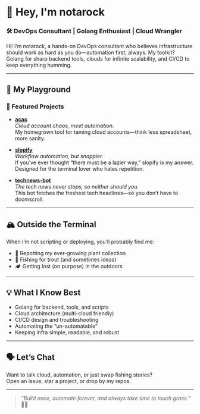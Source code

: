 # 👋 Hey, I'm notarock

### 🛠️ DevOps Consultant | Golang Enthusiast | Cloud Wrangler

Hi! I’m notarock, a hands-on DevOps consultant who believes infrastructure should work as hard as you do—automation first, always. My toolkit? Golang for sharp backend tools, clouds for infinite scalability, and CI/CD to keep everything humming.

---

## 🚀 My Playground

### 📌 Featured Projects

- **[acac](https://github.com/notarock/acac)**  
  _Cloud account chaos, meet automation._  
  My homegrown tool for taming cloud accounts—think less spreadsheet, more sanity.

- **[slopify](https://github.com/notarock/slopify)**  
  _Workflow automation, but snappier._  
  If you’ve ever thought “there must be a lazier way,” slopify is my answer. Designed for the terminal lover who hates repetition.

- **[technews-bot](https://github.com/notarock/technews-bot)**  
  _The tech news never stops, so neither should you._  
  This bot fetches the freshest tech headlines—so you don’t have to doomscroll.

---

## 🏔️ Outside the Terminal

When I’m not scripting or deploying, you’ll probably find me:

- 🌵 Repotting my ever-growing plant collection
- 🎣 Fishing for trout (and sometimes ideas)
- 🏕️ Getting lost (on purpose) in the outdoors

---

## 💡 What I Know Best

- Golang for backend, tools, and scripts
- Cloud architecture (multi-cloud friendly)
- CI/CD design and troubleshooting
- Automating the “un-automatable”
- Keeping infra simple, readable, and robust

---

## 🗣️ Let’s Chat

Want to talk cloud, automation, or just swap fishing stories?  
Open an issue, star a project, or drop by my repos.

---

> _“Build once, automate forever, and always take time to touch grass.”_ 🌱🎣
